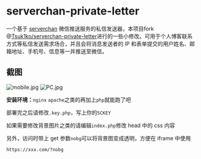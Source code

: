 # serverchan-private-letter
一个基于 [serverchan](https://sc.ftqq.com) 微信推送服务的私信发送器，本项目fork @[Tsuk1ko/serverchan-private-letter](https://github.com/Tsuk1ko/serverchan-private-letter)进行的一些小修改。可用于个人博客联系方式等私信发送需求场合，并且会将消息发送者的 IP 和表单提交的用户姓名、邮箱地址、手机号、信息等一并推送至微信。

## 截图

![mobile.jpg](https://ws3.sinaimg.cn/large/005BYqpgly1g1va4k582uj30oq0i8q3t.jpg)
![PC.jpg](https://ws3.sinaimg.cn/large/005BYqpggy1g1va3l6ovnj30nw0f13z5.jpg)

**安装环境：**`nginx` `apache`之类的再加上`php`就能跑了吧

部署完之后请修改`.key.php`，写上你的`SCKEY`

如果需要修改背景图片之类的请编辑`index.php`修改 head 中的 css 内容

另外，访问时带上 get 参数`nobg`可以将背景图变成透明，方便在 iframe 中使用
```
https://xxx.com/?nobg
```
